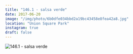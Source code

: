 ```yaml
---
title: "146.1 - salsa verde"
date: 2017-06-20
image: "/img/photo/6b0dfe034bbd2a19bc43458e8fea42a8.jpg"
location: "Union Square Park"
instagram: true
draft: false
---
```


![146.1 - salsa verde](/img/photo/6b0dfe034bbd2a19bc43458e8fea42a8.jpg)
